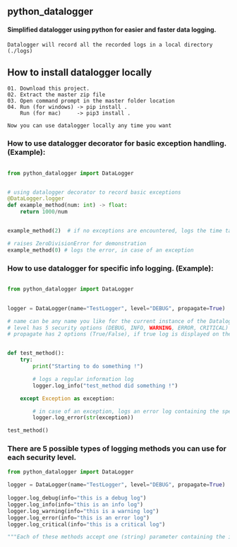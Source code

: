 ## python_datalogger
#### Simplified datalogger using python for easier and faster data logging.

    Datalogger will record all the recorded logs in a local directory (./logs)

## How to install datalogger locally

    01. Download this project.
    02. Extract the master zip file
    03. Open command prompt in the master folder location
    04. Run (for windows) -> pip install . 
        Run (for mac)     -> pip3 install .

    Now you can use datalogger locally any time you want

### How to use datalogger decorator for basic exception handling. (Example):
```python

from python_datalogger import DataLogger


# using datalogger decorator to record basic exceptions
@DataLogger.logger
def example_method(num: int) -> float:
    return 1000/num


example_method(2)  # if no exceptions are encountered, logs the time taken for this method to run

# raises ZeroDivisionError for demonstration
example_method(0) # logs the error, in case of an exception

```
    

### How to use datalogger for specific info logging. (Example):
```python

from python_datalogger import DataLogger
    

logger = DataLogger(name="TestLogger", level="DEBUG", propagate=True)

# name can be any name you like for the current instance of the Datalogger
# level has 5 security options (DEBUG, INFO, WARNING, ERROR, CRITICAL)
# propagate has 2 options (True/False), if true log is displayed on the terminal


def test_method():
    try:
        print("Starting to do something !")

        # logs a regular information log
        logger.log_info("test_method did something !")

    except Exception as exception:

        # in case of an exception, logs an error log containing the specified exception
        logger.log_error(str(exception))

test_method()

```


### There are 5 possible types of logging methods you can use for each security level.

```python
from python_datalogger import DataLogger

logger = DataLogger(name="TestLogger", level="DEBUG", propagate=True)
    
logger.log_debug(info="this is a debug log")
logger.log_info(info="this is an info log")
logger.log_warning(info="this is a warning log")
logger.log_error(info="this is an error log")
logger.log_critical(info="this is a critical log")

"""Each of these methods accept one (string) parameter containing the information you want to log."""

```
    
    
    